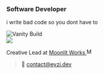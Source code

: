 ### Software Developer

i write bad code so you dont have to

![Vanity Build](https://github.com/eyzi/eyzi/actions/workflows/life.yml/badge.svg) \
![](https://i.imgur.com/r3no3mP.gif) 

Creative Lead at [Moonlit Works <img src="https://cdn.moonlit.works/logo/favicon.ico" alt="Moonlit Works logo" width="16" />](https://moonlit.works)

> 📧 contact@eyzi.dev
